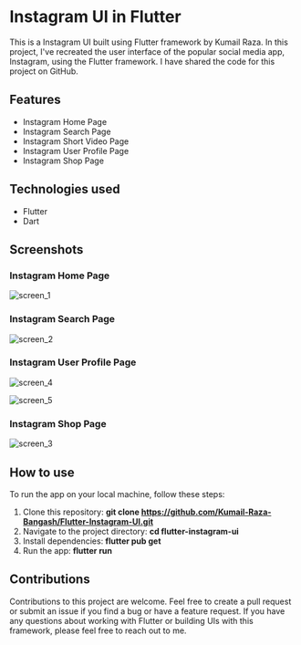 # Instagram UI in Flutter
This is a Instagram UI built using Flutter framework by Kumail Raza. In this project, I've recreated the user interface of the popular social media app, Instagram, using the Flutter framework. I have shared the code for this project on GitHub.

## Features
- Instagram Home Page
- Instagram Search Page
- Instagram Short Video Page
- Instagram User Profile Page
- Instagram Shop Page

## Technologies used
- Flutter 
- Dart

## Screenshots
### Instagram Home Page
![screen_1](https://user-images.githubusercontent.com/60749099/226423922-58a2feda-76c1-401c-be77-ca2de71a4c0c.png)


### Instagram Search Page
![screen_2](https://user-images.githubusercontent.com/60749099/226423980-23609b1c-a2c8-4bd5-a534-9c9785675c2e.png)


### Instagram User Profile Page
![screen_4](https://user-images.githubusercontent.com/60749099/226424016-f280c28f-49df-46bc-a8f5-5051eca6b12b.png)

![screen_5](https://user-images.githubusercontent.com/60749099/226424037-028ca331-54fb-47d9-8f18-eac83a171355.png)



### Instagram Shop Page
![screen_3](https://user-images.githubusercontent.com/60749099/226423994-dd4be724-2847-484d-8f2b-e4228e341a54.png)



## How to use
To run the app on your local machine, follow these steps:

1. Clone this repository: **git clone https://github.com/Kumail-Raza-Bangash/Flutter-Instagram-UI.git**
2. Navigate to the project directory: **cd flutter-instagram-ui**
3. Install dependencies: **flutter pub get**
4. Run the app: **flutter run**


## Contributions
Contributions to this project are welcome. Feel free to create a pull request or submit an issue if you find a bug or have a feature request. If you have any questions about working with Flutter or building UIs with this framework, please feel free to reach out to me.


